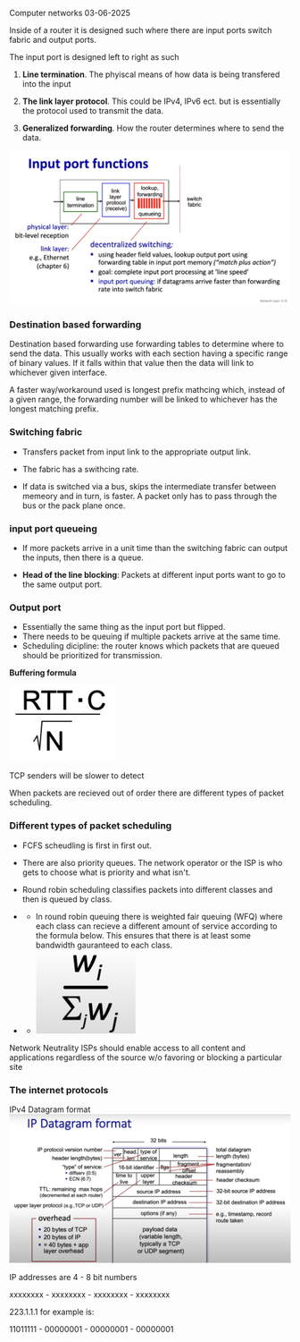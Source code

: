Computer networks
03-06-2025

Inside of a router it is designed such where there are input ports switch fabric and output ports.

The input port is designed left to right as such

1) **Line termination**. The phyiscal means of how data is being transfered into the input 
2) **The link layer protocol**. This could be IPv4, IPv6 ect. but is essentially the protocol used to transmit the data.

3) **Generalized forwarding**. How the router determines where to send the data.

![input port](/images/inputPort.png)

### Destination based forwarding 
Destination based forwarding use forwarding tables to determine where to send the data. This usually works with each section having a specific range of binary values. If it falls within that value then the data will link to whichever given interface.

A faster way/workaround used is longest prefix mathcing which, instead of a given range, the forwarding number will be linked to whichever has the longest matching prefix.

### Switching fabric

- Transfers packet from input link to the appropriate output link.

- The fabric has a swithcing rate.

- If data is switched via a bus, skips the intermediate transfer between memeory and in turn, is faster. A packet only has to pass through the bus or the pack plane once.

### input port queueing

- If more packets arrive in a unit time than the switching fabric can output the inputs, then there is a queue. 

- **Head of the line blocking**: Packets at different input ports want to go to the same output port.

### Output port
- Essentially the same thing as the input port but flipped.
- There needs to be queuing if multiple packets arrive at the same time. 
- Scheduling dicipline: the router knows which packets that are queued should be prioritized for transmission.


**Buffering formula** 

![buffering formula](/images/bufferingFormula.png)

TCP senders will be slower to detect

When packets are recieved out of order there are different types of packet scheduling. 

### Different types of packet scheduling

- FCFS scheudling is first in first out. 
- There are also priority queues. The network operator or the ISP is who gets to choose what is priority and what isn't.
- Round robin scheduling classifies packets into different classes and then is queued by class.  
- - In round robin queuing there is weighted fair queuing (WFQ) where each class can recieve a different amount of service according to the formula below. This ensures that there is at least some bandwidth gauranteed to each class.

- - ![WFQ](/images/WFQ.png)

Network Neutrality
ISPs should enable access to all content and applications regardless of the source w/o favoring or blocking a particular site

### The internet protocols
 IPv4 Datagram format
 ![IPv4 diagram](/images/ipDiagram.png)


 IP addresses are 4 - 8 bit numbers

 xxxxxxxx - xxxxxxxx - xxxxxxxx - xxxxxxxx
 
 223.1.1.1 for example is:

 11011111 - 00000001 - 00000001 - 00000001
